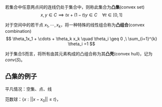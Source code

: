 若集合中任意两点间的连线仍处于集合中，则称此集合为**凸集**(convex set)
$$ x,y \in C \implies tx+(1-t)y \in C \quad \forall t \in [0,1] $$


对于空间中的若干点 $x_1,\cdots,x_k$，将一种特殊的线性组合称为**凸组合**(convex combination)
$$ \theta_1x_1 + \cdots + \theta_k x_k \quad \theta_i \geq 0 ,\ \sum_{i=1}^{k} \theta_i =1 $$

对于集合S而言，将所有由其元素构成的凸组合称为其**凸壳**(convex hull)，记为 $conv(S)$。

## 凸集的例子

平凡情况：空集、点、线

范数球：$\{ x: ||x-x_0||\leq t \}$，